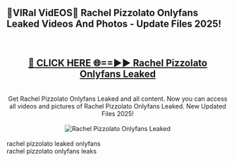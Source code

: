 <h2>🔴VIRal VidEOS🔴 Rachel Pizzolato Onlyfans Leaked Videos And Photos - Update Files 2025!</h2>
<br>
<div align="center">
<h2><a href="https://virallinks.top/odZfE0" rel="nofollow">🔴 CLICK HERE 🌐==►► Rachel Pizzolato Onlyfans Leaked</a></h2>
<br>
Get Rachel Pizzolato Onlyfans Leaked and all content. Now you can access all videos and pictures of Rachel Pizzolato Onlyfans Leaked. New Updated Files 2025!
<br>
<br>
<a href="https://virallinks.top/odZfE0" rel="nofollow" data-target="animated-image.originalLink"><img src="https://i.imgur.com/dJHk4Zq.gif)" alt="Rachel Pizzolato Onlyfans Leaked" style="max-width: 100%; display: inline-block;" data-target="animated-image.originalImage"></a>
</div>
<br>
rachel pizzolato leaked onlyfans<br>
rachel pizzolato onlyfans leaks